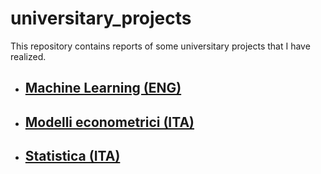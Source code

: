 # universitary_projects

This repository contains reports of some universitary projects that I have realized.

- ## [Machine Learning (ENG)](https://github.com/federicospatola/universitary_projects/blob/main/machine_learning_fs.pdf)

- ## [Modelli econometrici (ITA)](https://github.com/federicospatola/universitary_projects/blob/main/modelli_econometrici_fs.pdf)
- ## [Statistica (ITA)](https://github.com/federicospatola/universitary_projects/blob/main/statistica_fs.pdf)
